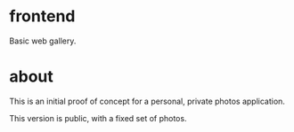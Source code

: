 # frontend

Basic web gallery.

# about

This is an initial proof of concept for a personal, private photos application.

This version is public, with a fixed set of photos.
